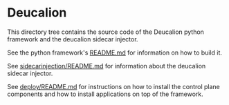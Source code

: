 # Deucalion

This directory tree contains the source code of the Deucalion python framework and the deucalion sidecar injector. 



See the python framework's [README.md](./deucalion/deucalionframework/README.md) for information on how to build it. 

See [sidecarinjection/README.md](./sidecarinjection/README.md) for information about the deucalion sidecar injector. 

See [deploy/README.md](./deploy/README.md) for instructions on how to install the control plane components and how to install applications on top of the framework. 
